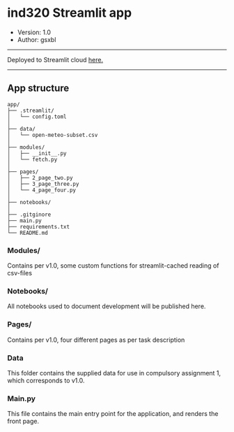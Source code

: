 # ind320 Streamlit app

- Version: 1.0
- Author: gsxbl

---

Deployed to Streamlit cloud [here.](https://ind320-gsxbl.streamlit.app)

---

## App structure
```
app/
├── .streamlit/
│   └── config.toml
│
├── data/
│   └── open-meteo-subset.csv
│
├── modules/
│   ├── __init__.py
│   └── fetch.py
│
├── pages/
│   ├── 2_page_two.py
│   ├── 3_page_three.py
│   └── 4_page_four.py
│
├── notebooks/
│
├── .gitginore
├── main.py
├── requirements.txt
└── README.md
```

### Modules/
Contains per v1.0, some custom functions for streamlit-cached reading of csv-files

### Notebooks/
All notebooks used to document development will be published here.

### Pages/
Contains per v1.0, four different pages as per task description

### Data
This folder contains the supplied data for use in compulsory assignment 1, which corresponds to v1.0.

### Main.py
This file contains the main entry point for the application, and renders the front page.